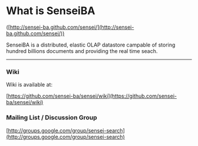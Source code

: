What is SenseiBA
===============
([http://sensei-ba.github.com/sensei/](http://sensei-ba.github.com/sensei/))

SenseiBA is a distributed, elastic OLAP datastore campable of storing hundred billions documents and providing the real time seach.

------------------------------------

### Wiki

Wiki is available at: 

[https://github.com/sensei-ba/sensei/wiki](https://github.com/sensei-ba/sensei/wiki)


### Mailing List / Discussion Group

[http://groups.google.com/group/sensei-search](http://groups.google.com/group/sensei-search)



